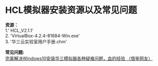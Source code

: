 # HCL模拟器安装资源以及常见问题

**资源：**  
      1.' HCL_V2.1.1'   
      2. 'VirtualBox-4.2.4-81684-Win.exe'  
      3. '华三云实验室用户手册.chm'
      

**常见问题:**     
       [完美解决Windows10安装华三模拟器各种疑难问题，血的经验 （借鉴网友）](https://www.jianshu.com/p/20cacc8ebd86)

